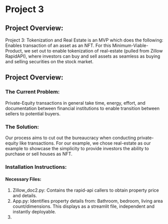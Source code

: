 # Project 3
## Project Overview: 

Project 3: Tokenization and Real Estate is an MVP which does the following: Enables transaction of an asset as an NFT. For this Minimum-Viable-Product, we set out to enable tokenization of real-estate (pulled from Zillow RapidAPI), where investors can buy and sell assets as seamless as buying and selling securities on the stock market. 

## Project Overview: 
### The Current Problem: 
Private-Equity transactions in general take time, energy, effort, and documentation between financial institutions to enable transition between sellers to potential buyers. 

### The Solution: 
Our process aims to cut out the bureaucracy when conducting private-equity like transactions. For our example, we chose real-estate as our example to showcase the simplicity to provide investors the ability to purchase or sell houses as NFT. 

### Installation Instructions:
#### Necessary Files: 
1. Zillow_doc2.py: Contains the rapid-api callers to obtain property price and details. 
2. App.py: Identifies property details from: Bathroom, bedroom, living area count/dimensions. This displays as a streamlit file, independent and instantly deployable.
3. 


